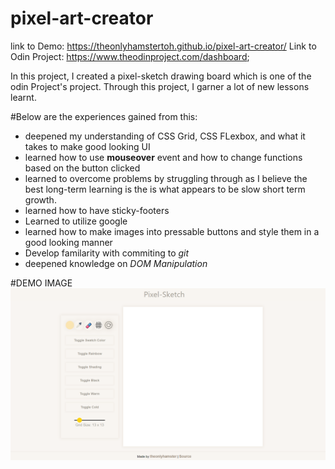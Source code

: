 # pixel-art-creator
link to Demo: https://theonlyhamstertoh.github.io/pixel-art-creator/
Link to Odin Project: https://www.theodinproject.com/dashboard;


In this project, I created a pixel-sketch drawing board which is one of the odin Project's project. Through this project, I garner a lot of new lessons learnt. 

#Below are the experiences gained from this:
* deepened my understanding of CSS Grid, CSS FLexbox, and what it takes to make good looking UI
* learned how to use **mouseover** event and how to change functions based on the button clicked
* learned to overcome problems by struggling through as I believe the best long-term learning is the is what appears to be slow short term growth. 
* learned how to have sticky-footers 
* Learned to utilize google 
* learned how to make images into pressable buttons and style them in a good looking manner
* Develop familarity with commiting to *git*
* deepened knowledge on *DOM Manipulation*

#DEMO IMAGE 
![alt text](https://github.com/theonlyhamstertoh/pixel-art-creator/blob/main/images/window.png?raw=true)